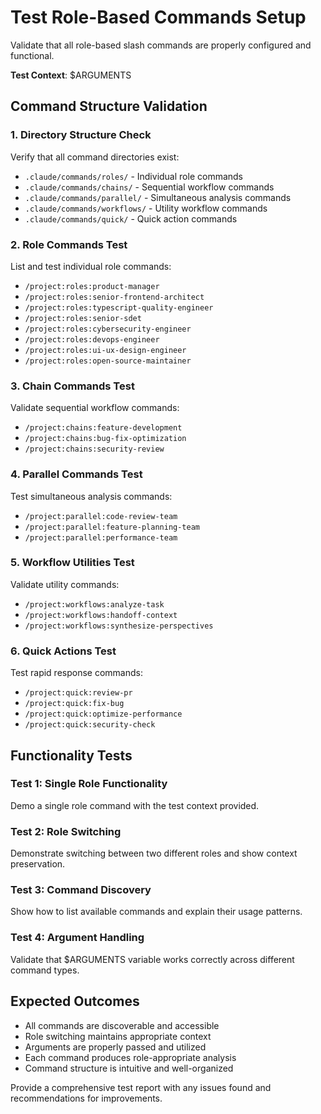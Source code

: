 # Test Role-Based Commands Setup

Validate that all role-based slash commands are properly configured and
functional.

**Test Context**: $ARGUMENTS

## Command Structure Validation

### 1. Directory Structure Check

Verify that all command directories exist:

- `.claude/commands/roles/` - Individual role commands
- `.claude/commands/chains/` - Sequential workflow commands
- `.claude/commands/parallel/` - Simultaneous analysis commands
- `.claude/commands/workflows/` - Utility workflow commands
- `.claude/commands/quick/` - Quick action commands

### 2. Role Commands Test

List and test individual role commands:

- `/project:roles:product-manager`
- `/project:roles:senior-frontend-architect`
- `/project:roles:typescript-quality-engineer`
- `/project:roles:senior-sdet`
- `/project:roles:cybersecurity-engineer`
- `/project:roles:devops-engineer`
- `/project:roles:ui-ux-design-engineer`
- `/project:roles:open-source-maintainer`

### 3. Chain Commands Test

Validate sequential workflow commands:

- `/project:chains:feature-development`
- `/project:chains:bug-fix-optimization`
- `/project:chains:security-review`

### 4. Parallel Commands Test

Test simultaneous analysis commands:

- `/project:parallel:code-review-team`
- `/project:parallel:feature-planning-team`
- `/project:parallel:performance-team`

### 5. Workflow Utilities Test

Validate utility commands:

- `/project:workflows:analyze-task`
- `/project:workflows:handoff-context`
- `/project:workflows:synthesize-perspectives`

### 6. Quick Actions Test

Test rapid response commands:

- `/project:quick:review-pr`
- `/project:quick:fix-bug`
- `/project:quick:optimize-performance`
- `/project:quick:security-check`

## Functionality Tests

### Test 1: Single Role Functionality

Demo a single role command with the test context provided.

### Test 2: Role Switching

Demonstrate switching between two different roles and show context preservation.

### Test 3: Command Discovery

Show how to list available commands and explain their usage patterns.

### Test 4: Argument Handling

Validate that $ARGUMENTS variable works correctly across different command
types.

## Expected Outcomes

- All commands are discoverable and accessible
- Role switching maintains appropriate context
- Arguments are properly passed and utilized
- Each command produces role-appropriate analysis
- Command structure is intuitive and well-organized

Provide a comprehensive test report with any issues found and recommendations
for improvements.
